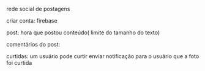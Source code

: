 rede social de postagens


criar conta:
firebase


post:
hora que postou
conteúdo( limite do tamanho do texto)

comentários do post:

curtidas:
um usuário pode curtir
enviar notificação para o usuário que a foto foi curtida


